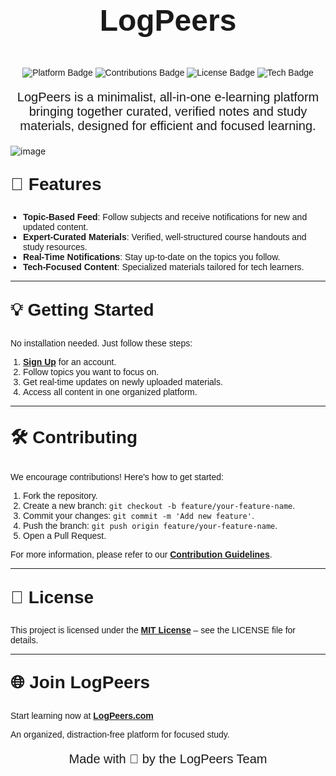 # <p align="center" style="font-size: 3rem; font-family: 'Montserrat', sans-serif; font-weight: bold;">LogPeers</p>

<p align="center" style="font-family: 'Montserrat', sans-serif;">
  <img src="https://img.shields.io/badge/Platform-Education-blueviolet?style=flat-square" alt="Platform Badge">
  <img src="https://img.shields.io/badge/Contributions-Welcome-brightgreen?style=flat-square" alt="Contributions Badge">
  <img src="https://img.shields.io/badge/License-MIT-informational?style=flat-square" alt="License Badge">
  <img src="https://img.shields.io/badge/Tech-Focused-orange?style=flat-square" alt="Tech Badge">
</p>

<p align="center" style="font-size: 1.25rem; font-family: 'Montserrat', sans-serif;">
LogPeers is a minimalist, all-in-one e-learning platform bringing together curated, verified notes and study materials, designed for efficient and focused learning.
</p>

 ![image](https://github.com/user-attachments/assets/b5ad1663-2d12-447a-9a75-f07261b6fd1a) 

## <p style="font-size: 1.75rem; font-weight: bold; font-family: 'Montserrat', sans-serif;">🚀 Features</p>

<ul style="list-style-type: square; padding-left: 20px; font-family: 'Montserrat', sans-serif;">
  <li><strong>Topic-Based Feed</strong>: Follow subjects and receive notifications for new and updated content.</li>
  <li><strong>Expert-Curated Materials</strong>: Verified, well-structured course handouts and study resources.</li>
  <li><strong>Real-Time Notifications</strong>: Stay up-to-date on the topics you follow.</li>
  <li><strong>Tech-Focused Content</strong>: Specialized materials tailored for tech learners.</li>
</ul>

---

## <p style="font-size: 1.75rem; font-weight: bold; font-family: 'Montserrat', sans-serif;">💡 Getting Started</p>

<p style="font-family: 'Montserrat', sans-serif;">No installation needed. Just follow these steps:</p>

<ol style="padding-left: 20px; font-family: 'Montserrat', sans-serif;">
  <li><a href="https://logpeers.vercel.app/"><strong>Sign Up</strong></a> for an account.</li>
  <li>Follow topics you want to focus on.</li>
  <li>Get real-time updates on newly uploaded materials.</li>
  <li>Access all content in one organized platform.</li>
</ol>

---

## <p style="font-size: 1.75rem; font-weight: bold; font-family: 'Montserrat', sans-serif;">🛠️ Contributing</p>

<p style="font-family: 'Montserrat', sans-serif;">We encourage contributions! Here's how to get started:</p>

<ol style="padding-left: 20px; font-family: 'Montserrat', sans-serif;">
  <li>Fork the repository.</li>
  <li>Create a new branch: <code>git checkout -b feature/your-feature-name</code>.</li>
  <li>Commit your changes: <code>git commit -m 'Add new feature'</code>.</li>
  <li>Push the branch: <code>git push origin feature/your-feature-name</code>.</li>
  <li>Open a Pull Request.</li>
</ol>

<p style="font-family: 'Montserrat', sans-serif;">For more information, please refer to our <a href="CONTRIBUTING.md"><strong>Contribution Guidelines</strong></a>.</p>

---

## <p style="font-size: 1.75rem; font-weight: bold; font-family: 'Montserrat', sans-serif;">📄 License</p>

<p style="font-family: 'Montserrat', sans-serif;">This project is licensed under the <a href="LICENSE"><strong>MIT License</strong></a> – see the LICENSE file for details.</p>

---

## <p style="font-size: 1.75rem; font-weight: bold; font-family: 'Montserrat', sans-serif;">🌐 Join LogPeers</p>

<p style="font-family: 'Montserrat', sans-serif;">Start learning now at <a href="https://logpeers.vercel.app/"><strong>LogPeers.com</strong></a></p>
<p style="font-family: 'Montserrat', sans-serif;">An organized, distraction-free platform for focused study.</p>

<p align="center" style="font-size: 1.25rem; font-family: 'Montserrat', sans-serif;">
  Made with 💖 by the LogPeers Team
</p>
